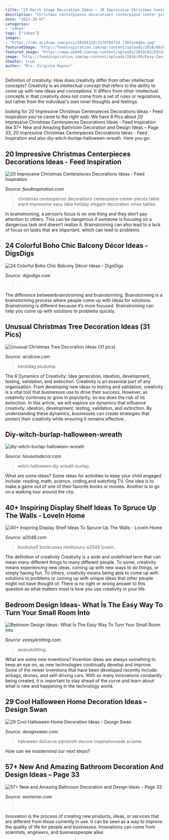 ```yaml
---
title: "23 March Stage Decoration Ideas ~ 20 Impressive Christmas Centerpieces Decorations Ideas"
description: "Christmas centerpieces decorations centerpiece center pieces table ward impressive easy idea holiday elegant decoration xmas tables"
date: "2023-10-07"
categories:
- "ideas"
tags: ["ideas"]
images:
- "https://cdn.acidcow.com/pics/20191219/1576780734_l387xcmqka.jpg"
featuredImage: "http://feedinspiration.com/wp-content/uploads/2016/09/Easy-Centerpieces-For-Christmas.jpg"
featured_image: "https://www.a2048.com/wp-content/uploads/2019/02/E9nZ4AN74sicfJ.jpg"
image: "http://feedinspiration.com/wp-content/uploads/2016/09/Easy-Centerpieces-For-Christmas.jpg"
ShowToc: true
author: "Mrs. Virginia Raynor"
---
```



Definition of creativity: How does creativity differ from other intellectual concepts?
Creativity is an intellectual concept that refers to the ability to come up with new ideas and conceptions. It differs from other intellectual concepts in that creativity does not come from a set of rules or regulations, but rather from the individual's own inner thoughts and feelings.

	

		
looking for 20 Impressive Christmas Centerpieces Decorations Ideas - Feed Inspiration you've came to the right web. We have 8 Pics about 20 Impressive Christmas Centerpieces Decorations Ideas - Feed Inspiration like 57+ New and Amazing Bathroom Decoration and Design Ideas – Page 33, 20 Impressive Christmas Centerpieces Decorations Ideas - Feed Inspiration and also diy-witch-burlap-halloween-wreath. Here you go:
		
    
## 20 Impressive Christmas Centerpieces Decorations Ideas - Feed Inspiration

<img loading=lazy src="http://feedinspiration.com/wp-content/uploads/2016/09/Easy-Centerpieces-For-Christmas.jpg" onerror="this.onerror=null;this.src='https://tse3.mm.bing.net/th?id=OIP.hNUHaGbiIeFzciFblnpj9QHaK8&amp;pid=15.1';" alt="20 Impressive Christmas Centerpieces Decorations Ideas - Feed Inspiration">

_Source: feedinspiration.com_

>christmas centerpieces decorations centerpiece center pieces table ward impressive easy idea holiday elegant decoration xmas tables. 

	

In brainstroming, a person’s focus is on one thing and they don’t pay attention to others. This can be dangerous if someone is focusing on a dangerous task and doesn’t realize it. Brainstroming can also lead to a lack of focus on tasks that are important, which can lead to problems.

    
## 24 Colorful Boho Chic Balcony Décor Ideas - DigsDigs

<img loading=lazy src="https://www.digsdigs.com/photos/colorful-boho-chic-balcony-decor-ideas-4-554x817.jpg" onerror="this.onerror=null;this.src='https://tse2.mm.bing.net/th?id=OIP.lNYGxS-6VeD2lGuwdeRonAHaK7&amp;pid=15.1';" alt="24 Colorful Boho Chic Balcony Décor Ideas - DigsDigs">

_Source: digsdigs.com_

>. 

	

The difference betweenbrainstroming and brainstorming.
Brainstorming is a brainstorming process where people come up with ideas for solutions. Brainstroming is different because it’s more focused. Brainstroming can help you come up with solutions to problems quickly.

    
## Unusual Christmas Tree Decoration Ideas (31 Pics)

<img loading=lazy src="https://cdn.acidcow.com/pics/20191219/1576780734_l387xcmqka.jpg" onerror="this.onerror=null;this.src='https://tse3.mm.bing.net/th?id=OIP.RRYYYzTIMg9XBSNlBhSmnwHaJ4&amp;pid=15.1';" alt="Unusual Christmas Tree Decoration Ideas (31 pics)">

_Source: acidcow.com_

>kerstdag picdump. 

	

The 6 Dynamics of Creativity: Idea generation, ideation, development, testing, validation, and extinction.
Creativity is an essential part of any organization. From developing new ideas to testing and validation, creativity is a vital tool that businesses use to drive their success. However, as creativity continues to grow in popularity, so too does the risk of its extinction. In this article, we will explore six dynamics that influence creativity: ideation, development, testing, validation, and extinction. By understanding these dynamics, businesses can create strategies that protect their creativity while ensuring it remains effective.

    
## Diy-witch-burlap-halloween-wreath

<img loading=lazy src="https://housetodecor.com/wp-content/uploads/2014/09/diy-witch-burlap-halloween-wreath.jpg" onerror="this.onerror=null;this.src='https://tse1.mm.bing.net/th?id=OIP.EY0hM9eRK9EgAy3rTLAnkwHaJ4&amp;pid=15.1';" alt="diy-witch-burlap-halloween-wreath">

_Source: housetodecor.com_

>witch halloween diy wreath burlap. 

	

What are some ideas?
Some ideas for activities to keep your child engaged include: reading, math, science, coding,and watching TV. One idea is to make a game out of one of their favorite books or movies. Another is to go on a walking tour around the city.

    
## 40+ Inspiring Display Shelf Ideas To Spruce Up The Walls - LoveIn Home

<img loading=lazy src="https://www.a2048.com/wp-content/uploads/2019/02/E9nZ4AN74sicfJ.jpg" onerror="this.onerror=null;this.src='https://tse4.mm.bing.net/th?id=OIP.HKhyp0bfh7mKx6DkON6vPQHaKi&amp;pid=15.1';" alt="40+ Inspiring Display Shelf Ideas To Spruce Up The Walls - LoveIn Home">

_Source: a2048.com_

>bookshelf bookcases nextluxury a2048 lovein. 

	

The definition of creativity
Creativity is a wide and undefined term that can mean many different things to many different people. To some, creativity means experiencing new ideas, coming up with new ways to do things, or simply having fun. To others, creativity means being able to come up with solutions to problems or coming up with unique ideas that other people might not have thought of. There is no right or wrong answer to this question as what matters most is how you use creativity in your life.

    
## Bedroom Design Ideas- What İs The Easy Way To Turn Your Small Room İnto

<img loading=lazy src="https://www.eeasyknitting.com/wp-content/uploads/2019/03/calvado_com_51620637_554511708375833_8190846661834271138_n.jpg" onerror="this.onerror=null;this.src='https://tse2.mm.bing.net/th?id=OIP.A_F0mpIZWeA76ap_BsOA7AHaLJ&amp;pid=15.1';" alt="Bedroom Design Ideas- What İs The Easy Way To Turn Your Small Room İnto">

_Source: eeasyknitting.com_

>eeasyknitting. 

	

What are some new inventions?
Invention ideas are always something to keep an eye on, as new technologies continually develop and improve. Some of the newer inventions that have been developed recently include: airbags, drones, and self-driving cars. With so many innovations constantly being created, it is important to stay ahead of the curve and learn about what is new and happening in the technology world.

    
## 29 Cool Halloween Home Decoration Ideas – Design Swan

<img loading=lazy src="https://img.designswan.com/2013/09/halloween/3.jpg" onerror="this.onerror=null;this.src='https://tse4.mm.bing.net/th?id=OIP.O9z4-a3tPzSbULZ8mBprmQHaJ3&amp;pid=15.1';" alt="29 Cool Halloween Home Decoration Ideas – Design Swan">

_Source: designswan.com_

>haloween dulceros pipistrelli decore inspirationseek sciame. 

	

How can we mastermind our next steps?

    
## 57+ New And Amazing Bathroom Decoration And Design Ideas – Page 33

<img loading=lazy src="https://www.womener.com/wp-content/uploads/2019/08/a21c1b3122cd2ca0d59730075066468a.jpg" onerror="this.onerror=null;this.src='https://tse1.mm.bing.net/th?id=OIP.yCwCZ6oaWVeSl6oL3g5zMAHaL-&amp;pid=15.1';" alt="57+ New and Amazing Bathroom Decoration and Design Ideas – Page 33">

_Source: womener.com_

>. 

	

Innovation is the process of creating new products, ideas, or services that are different from those currently in use. It can be seen as a way to improve the quality of life for people and businesses. Innovations can come from scientists, engineers, and businesspeople alike.

